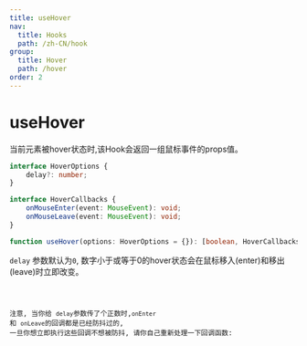 ```yaml
---
title: useHover
nav:
  title: Hooks
  path: /zh-CN/hook
group:
  title: Hover
  path: /hover
order: 2
---
```


# useHover

当前元素被hover状态时,该Hook会返回一组鼠标事件的props值。

```typescript
interface HoverOptions {
    delay?: number;
}

interface HoverCallbacks {
    onMouseEnter(event: MouseEvent): void;
    onMouseLeave(event: MouseEvent): void;
}

function useHover(options: HoverOptions = {}): [boolean, HoverCallbacks]
```

`delay` 参数默认为`0`, 数字小于或等于0的hover状态会在鼠标移入(enter)和移出(leave)时立即改变。

<code src='./demo/useHover.tsx'>

注意, 当你给 `delay`参数传了个正数时,`onEnter` 和 `onLeave`的回调都是已经防抖过的,
一旦你想立即执行这些回调不想被防抖, 请你自己重新处理一下回调函数:

<code src='./demo/useHover2.tsx'>
